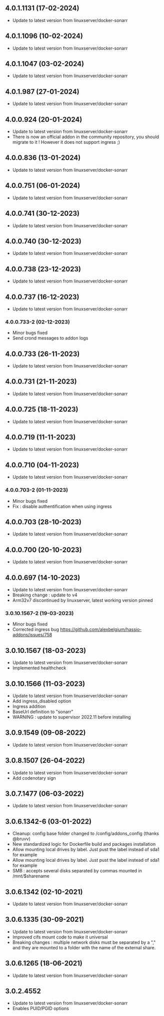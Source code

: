 
## 4.0.1.1131 (17-02-2024)
- Update to latest version from linuxserver/docker-sonarr

## 4.0.1.1096 (10-02-2024)
- Update to latest version from linuxserver/docker-sonarr

## 4.0.1.1047 (03-02-2024)
- Update to latest version from linuxserver/docker-sonarr

## 4.0.1.987 (27-01-2024)
- Update to latest version from linuxserver/docker-sonarr

## 4.0.0.924 (20-01-2024)
- Update to latest version from linuxserver/docker-sonarr
- There is now an official addon in the community repository, you should migrate to it ! However it does not support ingress ;)

## 4.0.0.836 (13-01-2024)
- Update to latest version from linuxserver/docker-sonarr

## 4.0.0.751 (06-01-2024)
- Update to latest version from linuxserver/docker-sonarr

## 4.0.0.741 (30-12-2023)
- Update to latest version from linuxserver/docker-sonarr

## 4.0.0.740 (30-12-2023)
- Update to latest version from linuxserver/docker-sonarr

## 4.0.0.738 (23-12-2023)
- Update to latest version from linuxserver/docker-sonarr

## 4.0.0.737 (16-12-2023)
- Update to latest version from linuxserver/docker-sonarr
### 4.0.0.733-2 (02-12-2023)
- Minor bugs fixed
- Send crond messages to addon logs

## 4.0.0.733 (26-11-2023)
- Update to latest version from linuxserver/docker-sonarr

## 4.0.0.731 (21-11-2023)
- Update to latest version from linuxserver/docker-sonarr

## 4.0.0.725 (18-11-2023)
- Update to latest version from linuxserver/docker-sonarr

## 4.0.0.719 (11-11-2023)
- Update to latest version from linuxserver/docker-sonarr

## 4.0.0.710 (04-11-2023)
- Update to latest version from linuxserver/docker-sonarr
### 4.0.0.703-2 (01-11-2023)
- Minor bugs fixed
- Fix : disable authentification when using ingress

## 4.0.0.703 (28-10-2023)
- Update to latest version from linuxserver/docker-sonarr

## 4.0.0.700 (20-10-2023)
- Update to latest version from linuxserver/docker-sonarr

## 4.0.0.697 (14-10-2023)
- Update to latest version from linuxserver/docker-sonarr
- Breaking change : update to v4
- Arm32v7 discontinued by linuxserver, latest working version pinned

### 3.0.10.1567-2 (19-03-2023)

- Minor bugs fixed
- Corrected ingress bug https://github.com/alexbelgium/hassio-addons/issues/758

## 3.0.10.1567 (18-03-2023)

- Update to latest version from linuxserver/docker-sonarr
- Implemented healthcheck

## 3.0.10.1566 (11-03-2023)

- Update to latest version from linuxserver/docker-sonarr
- Add ingress_disabled option
- Ingress addition
- BaseUrl definition to "sonarr"
- WARNING : update to supervisor 2022.11 before installing

## 3.0.9.1549 (09-08-2022)

- Update to latest version from linuxserver/docker-sonarr

## 3.0.8.1507 (26-04-2022)

- Update to latest version from linuxserver/docker-sonarr
- Add codenotary sign

## 3.0.7.1477 (06-03-2022)

- Update to latest version from linuxserver/docker-sonarr

## 3.0.6.1342-6 (03-01-2022)

- Cleanup: config base folder changed to /config/addons_config (thanks @bruvv)
- New standardized logic for Dockerfile build and packages installation
- Allow mounting local drives by label. Just pust the label instead of sda1 for example
- Allow mounting local drives by label. Just pust the label instead of sda1 for example
- SMB : accepts several disks separated by commas mounted in /mnt/$sharename

## 3.0.6.1342 (02-10-2021)

- Update to latest version from linuxserver/docker-sonarr

## 3.0.6.1335 (30-09-2021)

- Update to latest version from linuxserver/docker-sonarr
- Improved cifs mount code to make it universal
- Breaking changes : multiple network disks must be separated by a "," and they are mounted to a folder with the name of the external share.

## 3.0.6.1265 (18-06-2021)

- Update to latest version from linuxserver/docker-sonarr

## 3.0.2.4552

- Update to latest version from linuxserver/docker-sonarr
- Enables PUID/PGID options

